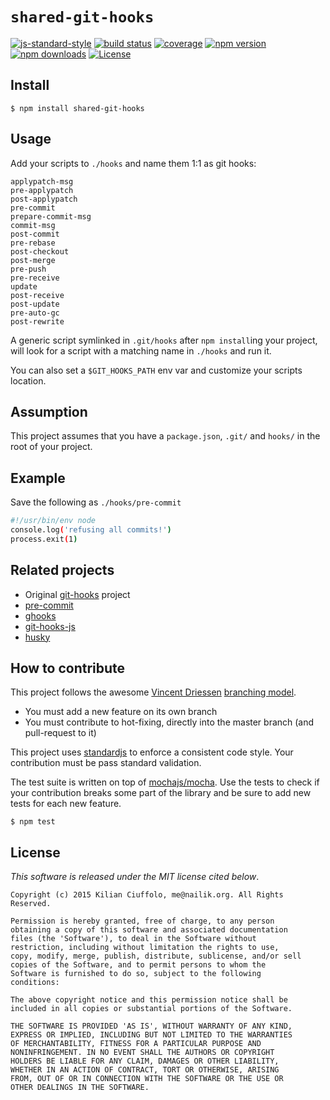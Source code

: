 # `shared-git-hooks`

[![js-standard-style](https://img.shields.io/badge/code%20style-standard-green.svg?style=flat-square)](https://github.com/feross/standard)
[![build status](https://img.shields.io/travis/kilianc/shared-git-hooks.svg?style=flat-square)](https://app.wercker.com/#applications/567b8fc61e29124443086121)
[![coverage](https://img.shields.io/codeclimate/coverage/github/kilianc/shared-git-hooks.svg?style=flat-square)](https://codeclimate.com/github/kilianc/shared-git-hooks/coverage)
[![npm version](https://img.shields.io/npm/v/shared-git-hooks.svg?style=flat-square)](https://www.npmjs.com/package/shared-git-hooks)
[![npm downloads](https://img.shields.io/npm/dm/shared-git-hooks.svg?style=flat-square)](https://www.npmjs.com/package/shared-git-hooks)
[![License](https://img.shields.io/npm/l/shared-git-hooks.svg?style=flat-square)](https://www.npmjs.com/package/shared-git-hooks)

## Install

    $ npm install shared-git-hooks

## Usage

Add your scripts to `./hooks` and name them 1:1 as git hooks:

    applypatch-msg
    pre-applypatch
    post-applypatch
    pre-commit
    prepare-commit-msg
    commit-msg
    post-commit
    pre-rebase
    post-checkout
    post-merge
    pre-push
    pre-receive
    update
    post-receive
    post-update
    pre-auto-gc
    post-rewrite

A generic script symlinked in `.git/hooks` after `npm install`ing your project, will look for a script with a matching name in `./hooks` and run it.

You can also set a `$GIT_HOOKS_PATH` env var and customize your scripts location.

## Assumption

This project assumes that you have a `package.json`, `.git/` and `hooks/` in the root of your project.

## Example

Save the following as `./hooks/pre-commit`

```bash
#!/usr/bin/env node
console.log('refusing all commits!')
process.exit(1)
```

## Related projects

  * Original [git-hooks](https://github.com/icefox/git-hooks) project
  * [pre-commit](https://github.com/observing/pre-commit)
  * [ghooks](https://github.com/gtramontina/ghooks)
  * [git-hooks-js](https://github.com/tarmolov/git-hooks-js)
  * [husky](https://github.com/typicode/husky)

## How to contribute

This project follows the awesome [Vincent Driessen](http://nvie.com/about/) [branching model](http://nvie.com/posts/a-successful-git-branching-model/).

* You must add a new feature on its own branch
* You must contribute to hot-fixing, directly into the master branch (and pull-request to it)

This project uses [standardjs](https://github.com/feross/standard) to enforce a consistent code style. Your contribution must be pass standard validation.

The test suite is written on top of [mochajs/mocha](http://mochajs.org/). Use the tests to check if your contribution breaks some part of the library and be sure to add new tests for each new feature.

    $ npm test

## License

_This software is released under the MIT license cited below_.

    Copyright (c) 2015 Kilian Ciuffolo, me@nailik.org. All Rights Reserved.

    Permission is hereby granted, free of charge, to any person
    obtaining a copy of this software and associated documentation
    files (the 'Software'), to deal in the Software without
    restriction, including without limitation the rights to use,
    copy, modify, merge, publish, distribute, sublicense, and/or sell
    copies of the Software, and to permit persons to whom the
    Software is furnished to do so, subject to the following
    conditions:

    The above copyright notice and this permission notice shall be
    included in all copies or substantial portions of the Software.

    THE SOFTWARE IS PROVIDED 'AS IS', WITHOUT WARRANTY OF ANY KIND,
    EXPRESS OR IMPLIED, INCLUDING BUT NOT LIMITED TO THE WARRANTIES
    OF MERCHANTABILITY, FITNESS FOR A PARTICULAR PURPOSE AND
    NONINFRINGEMENT. IN NO EVENT SHALL THE AUTHORS OR COPYRIGHT
    HOLDERS BE LIABLE FOR ANY CLAIM, DAMAGES OR OTHER LIABILITY,
    WHETHER IN AN ACTION OF CONTRACT, TORT OR OTHERWISE, ARISING
    FROM, OUT OF OR IN CONNECTION WITH THE SOFTWARE OR THE USE OR
    OTHER DEALINGS IN THE SOFTWARE.
